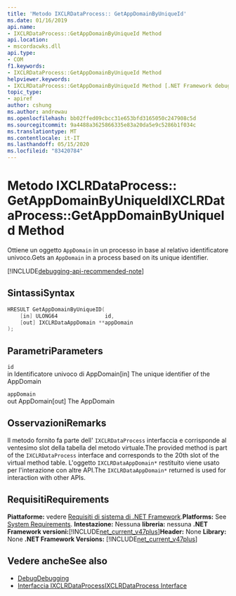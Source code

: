 ```yaml
---
title: 'Metodo IXCLRDataProcess:: GetAppDomainByUniqueId'
ms.date: 01/16/2019
api.name:
- IXCLRDataProcess::GetAppDomainByUniqueId Method
api.location:
- mscordacwks.dll
api.type:
- COM
f1.keywords:
- IXCLRDataProcess::GetAppDomainByUniqueId Method
helpviewer.keywords:
- IXCLRDataProcess::GetAppDomainByUniqueId Method [.NET Framework debugging]
topic_type:
- apiref
author: cshung
ms.author: andrewau
ms.openlocfilehash: bb02ffed09cbcc31e653bfd3165050c247908c5d
ms.sourcegitcommit: 9a4488a3625866335e83a20da5e9c5286b1f034c
ms.translationtype: MT
ms.contentlocale: it-IT
ms.lasthandoff: 05/15/2020
ms.locfileid: "83420784"
---
```

# <a name="ixclrdataprocessgetappdomainbyuniqueid-method"></a><span data-ttu-id="dd55c-102">Metodo IXCLRDataProcess:: GetAppDomainByUniqueId</span><span class="sxs-lookup"><span data-stu-id="dd55c-102">IXCLRDataProcess::GetAppDomainByUniqueId Method</span></span>

<span data-ttu-id="dd55c-103">Ottiene un oggetto `AppDomain` in un processo in base al relativo identificatore univoco.</span><span class="sxs-lookup"><span data-stu-id="dd55c-103">Gets an `AppDomain` in a process based on its unique identifier.</span></span>

[!INCLUDE[debugging-api-recommended-note](../../../../includes/debugging-api-recommended-note.md)]

## <a name="syntax"></a><span data-ttu-id="dd55c-104">Sintassi</span><span class="sxs-lookup"><span data-stu-id="dd55c-104">Syntax</span></span>

```cpp
HRESULT GetAppDomainByUniqueID(
    [in] ULONG64               id,
    [out] IXCLRDataAppDomain **appDomain
);
```

## <a name="parameters"></a><span data-ttu-id="dd55c-105">Parametri</span><span class="sxs-lookup"><span data-stu-id="dd55c-105">Parameters</span></span>

`id`\
<span data-ttu-id="dd55c-106">in Identificatore univoco di AppDomain</span><span class="sxs-lookup"><span data-stu-id="dd55c-106">[in] The unique identifier of the AppDomain</span></span>

`appDomain`\
<span data-ttu-id="dd55c-107">out AppDomain</span><span class="sxs-lookup"><span data-stu-id="dd55c-107">[out] The AppDomain</span></span>

## <a name="remarks"></a><span data-ttu-id="dd55c-108">Osservazioni</span><span class="sxs-lookup"><span data-stu-id="dd55c-108">Remarks</span></span>

<span data-ttu-id="dd55c-109">Il metodo fornito fa parte dell' `IXCLRDataProcess` interfaccia e corrisponde al ventesimo slot della tabella del metodo virtuale.</span><span class="sxs-lookup"><span data-stu-id="dd55c-109">The provided method is part of the `IXCLRDataProcess` interface and corresponds to the 20th slot of the virtual method table.</span></span> <span data-ttu-id="dd55c-110">L'oggetto `IXCLRDataAppDomain*` restituito viene usato per l'interazione con altre API.</span><span class="sxs-lookup"><span data-stu-id="dd55c-110">The `IXCLRDataAppDomain*` returned is used for interaction with other APIs.</span></span>

## <a name="requirements"></a><span data-ttu-id="dd55c-111">Requisiti</span><span class="sxs-lookup"><span data-stu-id="dd55c-111">Requirements</span></span>

<span data-ttu-id="dd55c-112">**Piattaforme:** vedere [Requisiti di sistema di .NET Framework](../../get-started/system-requirements.md).</span><span class="sxs-lookup"><span data-stu-id="dd55c-112">**Platforms:** See [System Requirements](../../get-started/system-requirements.md).</span></span>
<span data-ttu-id="dd55c-113">**Intestazione:** Nessuna **libreria:** nessuna **.NET Framework versioni:**[!INCLUDE[net_current_v47plus](../../../../includes/net-current-v47plus.md)]</span><span class="sxs-lookup"><span data-stu-id="dd55c-113">**Header:** None **Library:** None **.NET Framework Versions:** [!INCLUDE[net_current_v47plus](../../../../includes/net-current-v47plus.md)]</span></span>

## <a name="see-also"></a><span data-ttu-id="dd55c-114">Vedere anche</span><span class="sxs-lookup"><span data-stu-id="dd55c-114">See also</span></span>

- [<span data-ttu-id="dd55c-115">Debug</span><span class="sxs-lookup"><span data-stu-id="dd55c-115">Debugging</span></span>](index.md)
- [<span data-ttu-id="dd55c-116">Interfaccia IXCLRDataProcess</span><span class="sxs-lookup"><span data-stu-id="dd55c-116">IXCLRDataProcess Interface</span></span>](ixclrdataprocess-interface.md)
